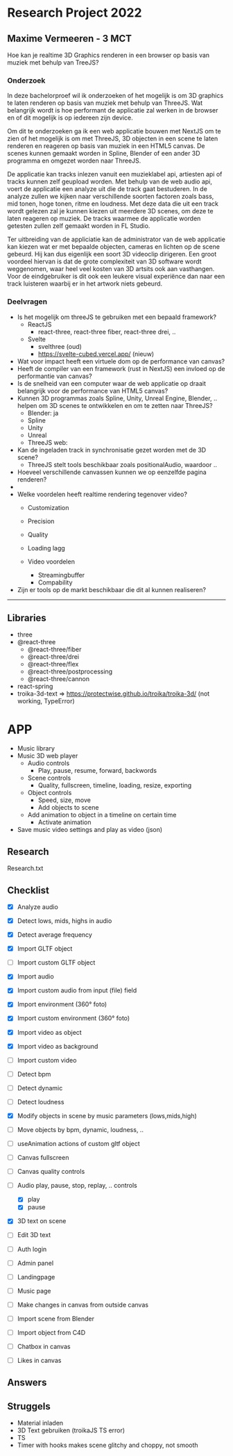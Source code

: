 # Research Project 2022
## Maxime Vermeeren - 3 MCT
Hoe kan je realtime 3D Graphics renderen in een browser op basis van muziek met behulp van TreeJS?

### Onderzoek
In deze bachelorproef wil ik onderzoeken of het mogelijk is om 3D graphics te laten renderen op basis van muziek met behulp van ThreeJS. Wat belangrijk wordt is hoe performant de applicatie zal werken in de browser en of dit mogelijk is op iedereen zijn device. 

Om dit te onderzoeken ga ik een web applicatie bouwen met NextJS om te zien of het mogelijk is om met ThreeJS, 3D objecten in een scene te laten renderen en reageren op basis van muziek in een HTML5 canvas. De scenes kunnen gemaakt worden in Spline, Blender of een ander 3D programma en omgezet worden naar ThreeJS.

De applicatie kan tracks inlezen vanuit een muzieklabel api, artiesten api of tracks kunnen zelf geupload worden. Met behulp van de web audio api, voert de applicatie een analyze uit die de track gaat bestuderen. In de analyze zullen we kijken naar verschillende soorten factoren zoals bass, mid tonen, hoge tonen, ritme en loudness. Met deze data die uit een track wordt gelezen zal je kunnen kiezen uit meerdere 3D scenes, om deze te laten reageren op muziek. De tracks waarmee de applicatie worden getesten zullen zelf gemaakt worden in FL Studio.

Ter uitbreiding van de appliciatie kan de administrator van de web applicatie kan kiezen wat er met bepaalde objecten, cameras en lichten op de scene gebeurd. Hij kan dus eigenlijk een soort 3D videoclip dirigeren. Een groot voordeel hiervan is dat de grote complexiteit van 3D software wordt weggenomen, waar heel veel kosten van 3D artsits ook aan vasthangen. Voor de eindgebruiker is dit ook een leukere visual experiënce dan naar een track luisteren waarbij er in het artwork niets gebeurd.

### Deelvragen 
- Is het mogelijk om threeJS te gebruiken met een bepaald framework?
    - ReactJS
      - react-three, react-three fiber, react-three drei, ..
    - Svelte
      - svelthree (oud)
      - https://svelte-cubed.vercel.app/ (nieuw)
- Wat voor impact heeft een virtuele dom op de performance van canvas?
- Heeft de compiler van een framework (rust in NextJS) een invloed op de performantie van canvas?
- Is de snelheid van een computer waar de web applicatie op draait belangrijk voor de performance van HTML5 canvas?
- Kunnen 3D programmas zoals Spline, Unity, Unreal Engine, Blender, .. helpen om 3D scenes te ontwikkelen en om te zetten naar ThreeJS?
  - Blender: ja
  - Spline
  - Unity
  - Unreal
  - ThreeJS web:
- Kan de ingeladen track in synchronisatie gezet worden met de 3D scene?
  - ThreeJS stelt tools beschikbaar zoals positionalAudio, waardoor ..
- Hoeveel verschillende canvassen kunnen we op eenzelfde pagina renderen?
- 
- Welke voordelen heeft realtime rendering tegenover video?
  - Customization
  - Precision
  - Quality
  - Loading lagg

  - Video voordelen
    - Streamingbuffer
    - Compability
- Zijn er tools op de markt beschikbaar die dit al kunnen realiseren?


---

## Libraries
- three
- @react-three
    - @react-three/fiber
    - @react-three/drei
    - @react-three/flex
    - @react-three/postprocessing
    - @react-three/cannon
- react-spring
- troika-3d-text => https://protectwise.github.io/troika/troika-3d/ (not working, TypeError)
    
# APP
- Music library
- Music 3D web player
  - Audio controls
    - Play, pause, resume, forward, backwords
  - Scene controls
    - Quality, fullscreen, timeline, loading, resize, exporting
  - Object controls
    - Speed, size, move
    - Add objects to scene
  - Add animation to object in a timeline on certain time
    - Activate animation
- Save music video settings and play as video (json)

## Research
Research.txt

## Checklist
- [x] Analyze audio
- [x] Detect lows, mids, highs in audio
- [x] Detect average frequency
- [x] Import GLTF object
- [ ] Import custom GLTF object
- [x] Import audio
- [x] Import custom audio from input (file) field
- [x] Import environment (360° foto)
- [x] Import custom environment (360° foto)
- [x] Import video as object
- [x] Import video as background
- [ ] Import custom video
- [ ] Detect bpm
- [ ] Detect dynamic
- [ ] Detect loudness
- [x] Modify objects in scene by music parameters (lows,mids,high)
- [ ] Move objects by bpm, dynamic, loudness, ..
- [ ] useAnimation actions of custom gltf object
- [ ] Canvas fullscreen
- [ ] Canvas quality controls
- [ ] Audio play, pause, stop, replay, .. controls
  - [x] play
  - [x] pause

- [x] 3D text on scene
- [ ] Edit 3D text
- [ ] Auth login
- [ ] Admin panel
- [ ] Landingpage
- [ ] Music page
- [ ] Make changes in canvas from outside canvas

- [ ] Import scene from Blender
- [ ] Import object from C4D
- [ ] Chatbox in canvas
- [ ] Likes in canvas

## Answers


## Struggels
- Material inladen
- 3D Text gebruiken (troikaJS TS error)
- TS
- Timer with hooks makes scene glitchy and choppy, not smooth